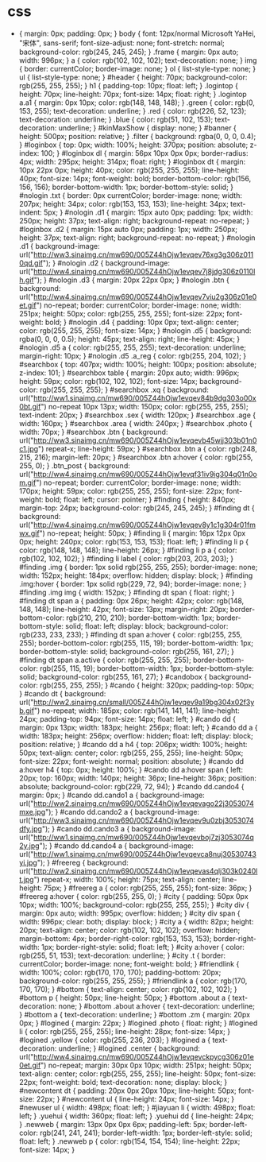 # css
* {
	margin: 0px; padding: 0px;
}
body {
	font: 12px/normal Microsoft YaHei, "宋体", sans-serif; font-size-adjust: none; font-stretch: normal; background-color: rgb(245, 245, 245);
}
.frame {
	margin: 0px auto; width: 996px;
}
a {
	color: rgb(102, 102, 102); text-decoration: none;
}
img {
	border: currentColor; border-image: none;
}
ol {
	list-style-type: none;
}
ul {
	list-style-type: none;
}
#header {
	height: 70px; background-color: rgb(255, 255, 255);
}
h1 {
	padding-top: 10px; float: left;
}
.logintop {
	height: 70px; line-height: 70px; font-size: 14px; float: right;
}
.logintop a.a1 {
	margin: 0px 10px; color: rgb(148, 148, 148);
}
.green {
	color: rgb(0, 153, 255); text-decoration: underline;
}
.red {
	color: rgb(226, 52, 123); text-decoration: underline;
}
.blue {
	color: rgb(51, 102, 153); text-decoration: underline;
}
#kinMaxShow {
	display: none;
}
#banner {
	height: 500px; position: relative;
}
.filter {
	background: rgba(0, 0, 0, 0.4);
}
#loginbox {
	top: 0px; width: 100%; height: 370px; position: absolute; z-index: 100;
}
#loginbox dl {
	margin: 56px 10px 0px 0px; border-radius: 4px; width: 295px; height: 314px; float: right;
}
#loginbox dt {
	margin: 10px 22px 0px; height: 40px; color: rgb(255, 255, 255); line-height: 40px; font-size: 14px; font-weight: bold; border-bottom-color: rgb(156, 156, 156); border-bottom-width: 1px; border-bottom-style: solid;
}
#nologin .txt {
	border: 0px currentColor; border-image: none; width: 207px; height: 34px; color: rgb(153, 153, 153); line-height: 34px; text-indent: 5px;
}
#nologin .d1 {
	margin: 15px auto 0px; padding: 1px; width: 250px; height: 37px; text-align: right; background-repeat: no-repeat;
}
#loginbox .d2 {
	margin: 15px auto 0px; padding: 1px; width: 250px; height: 37px; text-align: right; background-repeat: no-repeat;
}
#nologin .d1 {
	background-image: url("http://ww3.sinaimg.cn/mw690/005Z44hOjw1evqev76xg3g306z0110qd.gif");
}
#nologin .d2 {
	background-image: url("http://ww4.sinaimg.cn/mw690/005Z44hOjw1evqev7j8jdg306z0110lh.gif");
}
#nologin .d3 {
	margin: 20px 22px 0px;
}
#nologin .btn {
	background: url("http://ww4.sinaimg.cn/mw690/005Z44hOjw1evqev7viu2g306z01e0et.gif") no-repeat; border: currentColor; border-image: none; width: 251px; height: 50px; color: rgb(255, 255, 255); font-size: 22px; font-weight: bold;
}
#nologin .d4 {
	padding: 10px 0px; text-align: center; color: rgb(255, 255, 255); font-size: 14px;
}
#nologin .d5 {
	background: rgba(0, 0, 0, 0.5); height: 45px; text-align: right; line-height: 45px;
}
#nologin .d5 a {
	color: rgb(255, 255, 255); text-decoration: underline; margin-right: 10px;
}
#nologin .d5 .a_reg {
	color: rgb(255, 204, 102);
}
#searchbox {
	top: 407px; width: 100%; height: 100px; position: absolute; z-index: 101;
}
#searchbox table {
	margin: 20px auto; width: 996px; height: 59px; color: rgb(102, 102, 102); font-size: 14px; background-color: rgb(255, 255, 255);
}
#searchbox .xq {
	background: url("http://ww1.sinaimg.cn/mw690/005Z44hOjw1evqev84b9dg303o00x0bt.gif") no-repeat 10px 13px; width: 150px; color: rgb(255, 255, 255); text-indent: 20px;
}
#searchbox .sex {
	width: 120px;
}
#searchbox .age {
	width: 160px;
}
#searchbox .area {
	width: 240px;
}
#searchbox .photo {
	width: 70px;
}
#searchbox .btn {
	background: url("http://ww3.sinaimg.cn/mw690/005Z44hOjw1evqevb45wjj303b01n0c1.jpg") repeat-x; line-height: 59px;
}
#searchbox .btn a {
	color: rgb(248, 215, 216); margin-left: 20px;
}
#searchbox .btn a:hover {
	color: rgb(255, 255, 0);
}
.btn_post {
	background: url("http://ww4.sinaimg.cn/mw690/005Z44hOjw1evqf31iv9ig304q01n0om.gif") no-repeat; border: currentColor; border-image: none; width: 170px; height: 59px; color: rgb(255, 255, 255); font-size: 22px; font-weight: bold; float: left; cursor: pointer;
}
#finding {
	height: 840px; margin-top: 24px; background-color: rgb(245, 245, 245);
}
#finding dt {
	background: url("http://ww4.sinaimg.cn/mw690/005Z44hOjw1evqev8y1c1g304r01fmwx.gif") no-repeat; height: 50px;
}
#finding li {
	margin: 16px 12px 0px 0px; height: 240px; color: rgb(153, 153, 153); float: left;
}
#finding li p {
	color: rgb(148, 148, 148); line-height: 26px;
}
#finding li p a {
	color: rgb(102, 102, 102);
}
#finding li label {
	color: rgb(203, 203, 203);
}
#finding .img {
	border: 1px solid rgb(255, 255, 255); border-image: none; width: 152px; height: 184px; overflow: hidden; display: block;
}
#finding .img:hover {
	border: 1px solid rgb(229, 72, 94); border-image: none;
}
#finding .img img {
	width: 152px;
}
#finding dt span {
	float: right;
}
#finding dt span a {
	padding: 0px 26px; height: 42px; color: rgb(148, 148, 148); line-height: 42px; font-size: 13px; margin-right: 20px; border-bottom-color: rgb(210, 210, 210); border-bottom-width: 1px; border-bottom-style: solid; float: left; display: block; background-color: rgb(233, 233, 233);
}
#finding dt span a:hover {
	color: rgb(255, 255, 255); border-bottom-color: rgb(255, 115, 19); border-bottom-width: 1px; border-bottom-style: solid; background-color: rgb(255, 161, 27);
}
#finding dt span a.active {
	color: rgb(255, 255, 255); border-bottom-color: rgb(255, 115, 19); border-bottom-width: 1px; border-bottom-style: solid; background-color: rgb(255, 161, 27);
}
#candobox {
	background-color: rgb(255, 255, 255);
}
#cando {
	height: 320px; padding-top: 50px;
}
#cando dt {
	background: url("http://ww2.sinaimg.cn/small/005Z44hOjw1evqev9a19bg304x02f3yb.gif") no-repeat; width: 185px; color: rgb(141, 141, 141); line-height: 24px; padding-top: 94px; font-size: 14px; float: left;
}
#cando dd {
	margin: 0px 13px; width: 183px; height: 256px; float: left;
}
#cando dd a {
	width: 183px; height: 256px; overflow: hidden; float: left; display: block; position: relative;
}
#cando dd a h4 {
	top: 206px; width: 100%; height: 50px; text-align: center; color: rgb(255, 255, 255); line-height: 50px; font-size: 22px; font-weight: normal; position: absolute;
}
#cando dd a:hover h4 {
	top: 0px; height: 100%;
}
#cando dd a:hover span {
	left: 20px; top: 160px; width: 140px; height: 36px; line-height: 36px; position: absolute; background-color: rgb(229, 72, 94);
}
#cando dd.cando4 {
	margin: 0px;
}
#cando dd.cando1 a {
	background-image: url("http://ww2.sinaimg.cn/mw690/005Z44hOjw1evqevago22j3053074mxe.jpg");
}
#cando dd.cando2 a {
	background-image: url("http://ww3.sinaimg.cn/mw690/005Z44hOjw1evqev9u0zbj3053074dfy.jpg");
}
#cando dd.cando3 a {
	background-image: url("http://ww1.sinaimg.cn/mw690/005Z44hOjw1evqevboj7zj3053074q2y.jpg");
}
#cando dd.cando4 a {
	background-image: url("http://ww1.sinaimg.cn/mw690/005Z44hOjw1evqevca8nuj30530743yi.jpg");
}
#freereg {
	background: url("http://ww2.sinaimg.cn/mw690/005Z44hOjw1evqevas4qlj303k0240lt.jpg") repeat-x; width: 100%; height: 75px; text-align: center; line-height: 75px;
}
#freereg a {
	color: rgb(255, 255, 255); font-size: 36px;
}
#freereg a:hover {
	color: rgb(255, 255, 0);
}
#city {
	padding: 50px 0px 10px; width: 100%; background-color: rgb(255, 255, 255);
}
#city div {
	margin: 0px auto; width: 995px; overflow: hidden;
}
#city div span {
	width: 996px; clear: both; display: block;
}
#city a {
	width: 82px; height: 20px; text-align: center; color: rgb(102, 102, 102); overflow: hidden; margin-bottom: 4px; border-right-color: rgb(153, 153, 153); border-right-width: 1px; border-right-style: solid; float: left;
}
#city a:hover {
	color: rgb(255, 51, 153); text-decoration: underline;
}
#city .t {
	border: currentColor; border-image: none; font-weight: bold;
}
#friendlink {
	width: 100%; color: rgb(170, 170, 170); padding-bottom: 20px; background-color: rgb(255, 255, 255);
}
#friendlink a {
	color: rgb(170, 170, 170);
}
#bottom {
	text-align: center; color: rgb(102, 102, 102);
}
#bottom p {
	height: 50px; line-height: 50px;
}
#bottom .about a {
	text-decoration: none;
}
#bottom .about a:hover {
	text-decoration: underline;
}
#bottom a {
	text-decoration: underline;
}
#bottom .zm {
	margin: 20px 0px;
}
#logined {
	margin: 22px;
}
#logined .photo {
	float: right;
}
#logined li {
	color: rgb(255, 255, 255); line-height: 28px; font-size: 14px;
}
#logined .yellow {
	color: rgb(255, 236, 203);
}
#logined a {
	text-decoration: underline;
}
#logined .center {
	background: url("http://ww4.sinaimg.cn/mw690/005Z44hOjw1evqevckpycg306z01e0et.gif") no-repeat; margin: 30px 0px 10px; width: 251px; height: 50px; text-align: center; color: rgb(255, 255, 255); line-height: 50px; font-size: 22px; font-weight: bold; text-decoration: none; display: block;
}
#newcontent dt {
	padding: 20px 0px 20px 10px; line-height: 50px; font-size: 22px;
}
#newcontent ul {
	line-height: 24px; font-size: 14px;
}
#newuser ul {
	width: 498px; float: left;
}
#jiayuan li {
	width: 498px; float: left;
}
.yuehui {
	width: 360px; float: left;
}
.yuehui dd {
	line-height: 24px;
}
.newweb {
	margin: 13px 0px 0px 6px; padding-left: 5px; border-left-color: rgb(241, 241, 241); border-left-width: 1px; border-left-style: solid; float: left;
}
.newweb p {
	color: rgb(154, 154, 154); line-height: 22px; font-size: 14px;
}
